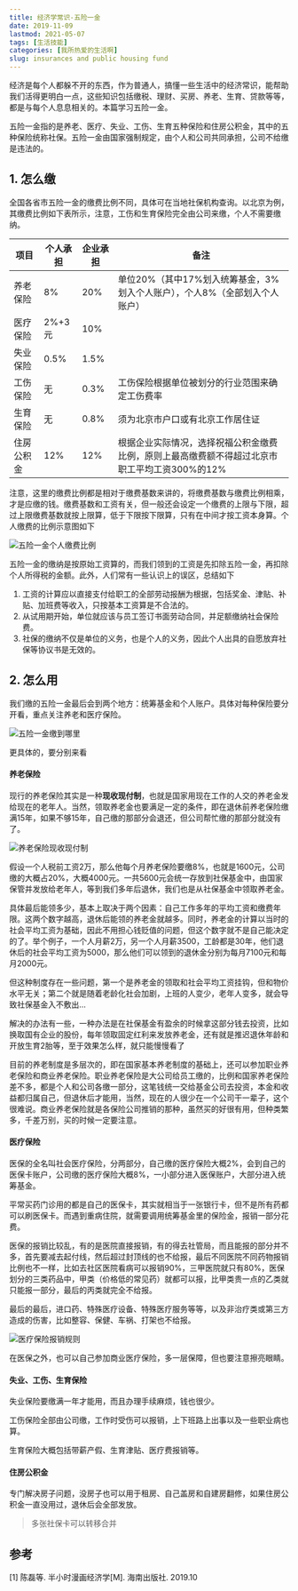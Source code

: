```yaml
---
title: 经济学常识-五险一金
date: 2019-11-09
lastmod: 2021-05-07
tags: [生活技能]
categories: [我所热爱的生活啊]
slug: insurances and public housing fund
---
```


经济是每个人都躲不开的东西，作为普通人，搞懂一些生活中的经济常识，能帮助我们活得更明白一点，这些知识包括缴税、理财、买房、养老、生育、贷款等等，都是与每个人息息相关的。本篇学习五险一金。

<!--more-->

五险一金指的是养老、医疗、失业、工伤、生育五种保险和住房公积金，其中的五种保险统称社保。五险一金由国家强制规定，由个人和公司共同承担，公司不给缴是违法的。

## 1. 怎么缴

全国各省市五险一金的缴费比例不同，具体可在当地社保机构查询。以北京为例，其缴费比例如下表所示，注意，工伤和生育保险完全由公司来缴，个人不需要缴纳。

| 项目       | 个人承担 | 企业承担 | 备注                                                         |
| ---------- | -------- | -------- | ------------------------------------------------------------ |
| 养老保险   | 8%       | 20%      | 单位20%（其中17%划入统筹基金，3%划入个人账户），个人8%（全部划入个人账户） |
| 医疗保险   | 2%+3元   | 10%      |                                                              |
| 失业保险   | 0.5%     | 1.5%     |                                                              |
| 工伤保险   | 无       | 0.3%     | 工伤保险根据单位被划分的行业范围来确定工伤费率               |
| 生育保险   | 无       | 0.8%     | 须为北京市户口或有北京工作居住证                             |
| 住房公积金 | 12%      | 12%      | 根据企业实际情况，选择祝福公积金缴费比例，原则上最高缴费额不得超过北京市职工平均工资300%的12% |

注意，这里的缴费比例都是相对于缴费基数来讲的，将缴费基数与缴费比例相乘，才是应缴的钱。缴费基数和工资有关，但一般还会设定一个缴费的上限与下限，超过上限缴费基数就按上限算，低于下限按下限算，只有在中间才按工资本身算。个人缴费的比例示意图如下

![五险一金个人缴费比例](https://picped-1301226557.cos.ap-beijing.myqcloud.com/SH_20191109_1HyPFP.jpg)

五险一金的缴纳是按原始工资算的，而我们领到的工资是先扣除五险一金，再扣除个人所得税的金额。此外，人们常有一些认识上的误区，总结如下

1. 工资的计算应以直接支付给职工的全部劳动报酬为根据，包括奖金、津贴、补贴、加班费等收入，只按基本工资算是不合法的。
2. 从试用期开始，单位就应该与员工签订书面劳动合同，并足额缴纳社会保险费。
3. 社保的缴纳不仅是单位的义务，也是个人的义务，因此个人出具的自愿放弃社保等协议书是无效的。

## 2. 怎么用

我们缴的五险一金最后会到两个地方：统筹基金和个人账户。具体对每种保险要分开看，重点关注养老和医疗保险。

![五险一金缴到哪里](https://picped-1301226557.cos.ap-beijing.myqcloud.com/SH_20191109_1HyJOJ.jpg)

更具体的，要分别来看

#### 养老保险

现行的养老保险其实是一种**现收现付制**，也就是国家用现在工作的人交的养老金发给现在的老年人。当然，领取养老金也要满足一定的条件，即在退休前养老保险缴满15年，如果不够15年，自己缴的那部分会退还，但公司帮忙缴的那部分就没有了。

![养老保险现收现付制](https://picped-1301226557.cos.ap-beijing.myqcloud.com/SH_20191109_1HywY6.jpg)

假设一个人税前工资2万，那么他每个月养老保险要缴8%，也就是1600元，公司缴的大概占20%，大概4000元。一共5600元会统一存放到社保基金中，由国家保管并发放给老年人，等到我们多年后退休，我们也是从社保基金中领取养老金。

具体最后能领多少，基本上取决于两个因素：自己工作多年的平均工资和缴费年限。这两个数字越高，退休后能领的养老金就越多。同时，养老金的计算以当时的社会平均工资为基础，因此不用担心钱贬值的问题，但这个数字就不是自己能决定的了。举个例子，一个人月薪2万，另一个人月薪3500，工龄都是30年，他们退休后的社会平均工资为5000，那么他们可以领到的退休金分别为每月7100元和每月2000元。

但这种制度存在一些问题，第一个是养老金的领取和社会平均工资挂钩，但和物价水平无关；第二个就是随着老龄化社会加剧，上班的人变少，老年人变多，就会导致社保基金入不敷出...

解决的办法有一些，一种办法是在社保基金有盈余的时候拿这部分钱去投资，比如换取国有企业的股份，每年领取固定红利来发放养老金，还有就是推迟退休年龄和开放生育2胎等，至于效果怎么样，就只能慢慢看了

目前的养老制度是多层次的，即在国家基本养老制度的基础上，还可以参加职业养老保险和商业养老保险。职业养老保险是大公司给员工缴的，比例和国家养老保险差不多，都是个人和公司各缴一部分，这笔钱统一交给基金公司去投资，本金和收益都归属自己，但退休后才能用，当然，现在的人很少在一个公司干一辈子，这个很难说。商业养老保险就是各保险公司推销的那种，虽然买的好很有用，但种类繁多，千差万别，买的时候一定要注意。

#### 医疗保险

医保的全名叫社会医疗保险，分两部分，自己缴的医疗保险大概2%，会到自己的医保卡账户，公司缴的医疗保险大概8%，一小部分进入医保账户，大部分进入统筹基金。

平常买药门诊用的都是自己的医保卡，其实就相当于一张银行卡，但不是所有药都可以刷医保卡。而遇到重病住院，就需要调用统筹基金里的保险金，报销一部分花费。

医保的报销比较乱，有的是医院直接报销，有的得去社管局，而且能报的部分并不多，首先要减去起付线，然后超过封顶线的也不给报，最后不同医院不同药物报销比例也不一样，比如去社区医院看病可以报销90%，三甲医院就只有80%，医保划分的三类药品中，甲类（价格低的常见药）就都可以报，比甲类贵一点的乙类就只能报一部分，最后的丙类就完全不给报。

最后的最后，进口药、特殊医疗设备、特殊医疗服务等等，以及非治疗类或第三方造成的伤害，比如整容、保健、车祸、打架也不给报。

![医疗保险报销规则](https://picped-1301226557.cos.ap-beijing.myqcloud.com/SH_20191109_1HyDSO.jpg)

在医保之外，也可以自己参加商业医疗保险，多一层保障，但也要注意擦亮眼睛。

#### 失业、工伤、生育保险

失业保险要缴满一年才能用，而且办理手续麻烦，钱也很少。

工伤保险全部由公司缴，工作时受伤可以报销，上下班路上出事以及一些职业病也算。

生育保险大概包括带薪产假、生育津贴、医疗费报销等。

#### 住房公积金

专门解决房子问题，没房子也可以用于租房、自己盖房和自建房翻修，如果住房公积金一直没用过，退休后会全部发放。

> 多张社保卡可以转移合并

## 参考

[1] 陈磊等. 半小时漫画经济学[M]. 海南出版社. 2019.10